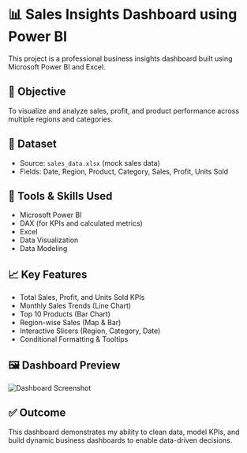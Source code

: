 # 📊 Sales Insights Dashboard using Power BI

This project is a professional business insights dashboard built using Microsoft Power BI and Excel.

## 🧠 Objective
To visualize and analyze sales, profit, and product performance across multiple regions and categories.

## 📁 Dataset
- Source: `sales_data.xlsx` (mock sales data)
- Fields: Date, Region, Product, Category, Sales, Profit, Units Sold

## 🔧 Tools & Skills Used
- Microsoft Power BI
- DAX (for KPIs and calculated metrics)
- Excel
- Data Visualization
- Data Modeling

## 📈 Key Features
- Total Sales, Profit, and Units Sold KPIs
- Monthly Sales Trends (Line Chart)
- Top 10 Products (Bar Chart)
- Region-wise Sales (Map & Bar)
- Interactive Slicers (Region, Category, Date)
- Conditional Formatting & Tooltips

## 🖼️ Dashboard Preview
![Dashboard Screenshot](screenshots/dashboard.png)

## ✅ Outcome
This dashboard demonstrates my ability to clean data, model KPIs, and build dynamic business dashboards to enable data-driven decisions.
